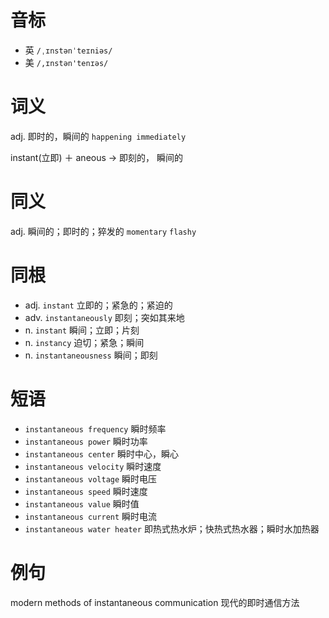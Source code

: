 # 音标

- 英 `/ˌɪnstənˈteɪniəs/`
- 美 `/,ɪnstən'tenɪəs/`

# 词义

adj. 即时的，瞬间的
`happening immediately`



instant(立即) ＋ aneous → 即刻的， 瞬间的

# 同义

adj. 瞬间的；即时的；猝发的
`momentary` `flashy`

# 同根

- adj. `instant` 立即的；紧急的；紧迫的
- adv. `instantaneously` 即刻；突如其来地
- n. `instant` 瞬间；立即；片刻
- n. `instancy` 迫切；紧急；瞬间
- n. `instantaneousness` 瞬间；即刻

# 短语

- `instantaneous frequency` 瞬时频率
- `instantaneous power` 瞬时功率
- `instantaneous center` 瞬时中心，瞬心
- `instantaneous velocity` 瞬时速度
- `instantaneous voltage` 瞬时电压
- `instantaneous speed` 瞬时速度
- `instantaneous value` 瞬时值
- `instantaneous current` 瞬时电流
- `instantaneous water heater` 即热式热水炉；快热式热水器；瞬时水加热器

# 例句

modern methods of instantaneous communication
现代的即时通信方法


